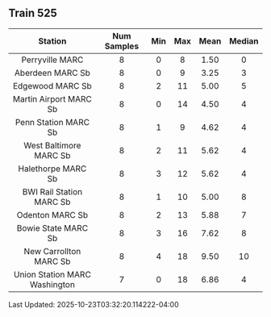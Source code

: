 ## Train 525

| Station | Num Samples | Min | Max | Mean | Median |
| :-----: | :---------: | :-: | :-: | :--: | :----: |
| Perryville MARC | 8 | 0 | 8 | 1.50 | 0 |
| Aberdeen MARC Sb | 8 | 0 | 9 | 3.25 | 3 |
| Edgewood MARC Sb | 8 | 2 | 11 | 5.00 | 5 |
| Martin Airport MARC Sb | 8 | 0 | 14 | 4.50 | 4 |
| Penn Station MARC Sb | 8 | 1 | 9 | 4.62 | 4 |
| West Baltimore MARC Sb | 8 | 2 | 11 | 5.62 | 4 |
| Halethorpe MARC Sb | 8 | 3 | 12 | 5.62 | 4 |
| BWI Rail Station MARC Sb | 8 | 1 | 10 | 5.00 | 8 |
| Odenton MARC Sb | 8 | 2 | 13 | 5.88 | 7 |
| Bowie State MARC Sb | 8 | 3 | 16 | 7.62 | 8 |
| New Carrollton MARC Sb | 8 | 4 | 18 | 9.50 | 10 |
| Union Station MARC Washington | 7 | 0 | 18 | 6.86 | 4 |


Last Updated: 2025-10-23T03:32:20.114222-04:00